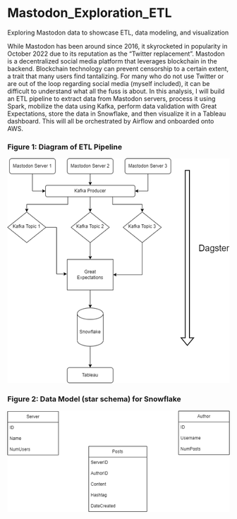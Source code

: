 # Mastodon_Exploration_ETL
Exploring Mastodon data to showcase ETL, data modeling, and visualization

While Mastodon has been around since 2016, it skyrocketed in popularity in October 2022 due to its reputation as the “Twitter replacement”. Mastodon is a decentralized social media platform that leverages blockchain in the backend. Blockchain technology can prevent censorship to a certain extent, a trait that many users find tantalizing. For many who do not use Twitter or are out of the loop regarding social media (myself included), it can be difficult to understand what all the fuss is about. In this analysis, I will build an ETL pipeline to extract data from Mastodon servers, process it using Spark, mobilize the data using Kafka, perform data validation with Great Expectations, store the data in Snowflake, and then visualize it in a Tableau dashboard. This will all be orchestrated by Airflow and onboarded onto AWS. 

### Figure 1: Diagram of ETL Pipeline
![ETL_Pipeline](https://github.com/nicolenlama/Mastodon_Exploration_ETL/blob/main/Mastodon_Schemas-ETL%20Pipeline.drawio%20(1).png)


### Figure 2: Data Model (star schema) for Snowflake 
![Star_Schema](https://github.com/nicolenlama/Mastodon_Exploration_ETL/blob/main/Mastodon_Schemas-Star_Data_Model_For_Snowflake.drawio.png)
